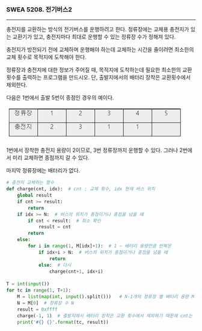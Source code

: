 ### SWEA 5208. 전기버스2

---

충전지를 교환하는 방식의 전기버스를 운행하려고 한다. 정류장에는 교체용 충전지가 있는 교환기가 있고, 충전지마다 최대로 운행할 수 있는 정류장 수가 정해져 있다.

충전지가 방전되기 전에 교체하며 운행해야 하는데 교체하는 시간을 줄이려면 최소한의 교체 횟수로 목적지에 도착해야 한다.

정류장과 충전지에 대한 정보가 주어질 때, 목적지에 도착하는데 필요한 최소한의 교환횟수를 출력하는 프로그램을 만드시오. 단, 출발지에서의 배터리 장착은 교환횟수에서 제외한다.

다음은 1번에서 출발 5번이 종점인 경우의 예이다.

![24](./images/24.PNG)

1번에서 장착한 충전지 용량이 2이므로, 3번 정류장까지 운행할 수 있다. 그러나 2번에서 미리 교체하면 종점까지 갈 수 있다.

마지막 정류장에는 배터리가 없다.

```python
# 충전지 교체하는 함수
def charge(cnt, idx):  # cnt : 교체 횟수, idx 현재 버스 위치
    global result
    if cnt >= result:
        return
    if idx >= N:  # 버스의 위치가 종점이거나 종점을 넘을 때
        if cnt < result:  # 최소 확인
            result = cnt
        return
    else:
        for i in range(1, M[idx]+1):  # 1 ~ 배터리 용량만큼 반복문
            if idx+i > N:  # 버스의 위치가 종점이거나 종점을 넘을 때
                return
            else:  # 다시
                charge(cnt+1, idx+i)

T = int(input())
for tc in range(1, T+1):
    M = list(map(int, input().split()))   # N-1개의 정류장 별 배터리 용량 M
    N = M[0]  # 정류장 수 N
    result = 0xffff
    charge(-1, 1)  # 출발지에서 배터리 장착은 교환 횟수에서 제외하기 때문에 cnt는 -1부터 시작
    print('#{} {}'.format(tc, result))
```

